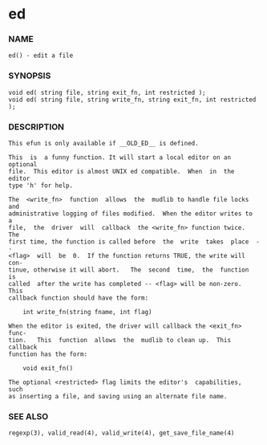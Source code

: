 # ed

### NAME

    ed() - edit a file

### SYNOPSIS

    void ed( string file, string exit_fn, int restricted );
    void ed( string file, string write_fn, string exit_fn, int restricted );

### DESCRIPTION

    This efun is only available if __OLD_ED__ is defined.

    This  is  a funny function. It will start a local editor on an optional
    file.  This editor is almost UNIX ed compatible.  When  in  the  editor
    type 'h' for help.

    The  <write_fn>  function  allows  the  mudlib to handle file locks and
    administrative logging of files modified.  When the editor writes to  a
    file,  the  driver  will  callback  the <write_fn> function twice.  The
    first time, the function is called before  the  write  takes  place  --
    <flag>  will  be  0.  If the function returns TRUE, the write will con‐
    tinue, otherwise it will abort.   The  second  time,  the  function  is
    called  after the write has completed -- <flag> will be non-zero.  This
    callback function should have the form:

        int write_fn(string fname, int flag)

    When the editor is exited, the driver will callback the <exit_fn> func‐
    tion.   This  function  allows  the  mudlib to clean up.  This callback
    function has the form:

        void exit_fn()

    The optional <restricted> flag limits the editor's  capabilities,  such
    as inserting a file, and saving using an alternate file name.

### SEE ALSO

    regexp(3), valid_read(4), valid_write(4), get_save_file_name(4)

